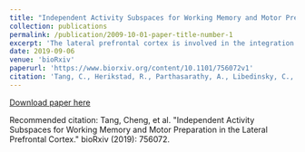 ```yaml
---
title: "Independent Activity Subspaces for Working Memory and Motor Preparation in the Lateral Prefrontal Cortex."
collection: publications
permalink: /publication/2009-10-01-paper-title-number-1
excerpt: 'The lateral prefrontal cortex is involved in the integration of multiple types of information, including working memory and motor preparation. However, it is not known how downstream regions can extract one type of information without interference from the others present in the network. Here we show that the lateral prefrontal cortex contains two independent low-dimensional subspaces: one that encodes working memory information, and another that encodes motor preparation information. These subspaces capture all the information about the target in the delay periods, and the information in both subspaces is reduced in error trials. A single population of neurons with mixed selectivity forms both subspaces, but the information is kept largely independent from each other. A bump attractor model with divisive normalization replicates the properties of the neural data. These results have implications for the neural mechanisms of cognitive flexibility and capacity limitations.'
date: 2019-09-06
venue: 'bioRxiv'
paperurl: 'https://www.biorxiv.org/content/10.1101/756072v1'
citation: 'Tang, C., Herikstad, R., Parthasarathy, A., Libedinsky, C., & Yen, S. C. (2019). Independent Activity Subspaces for Working Memory and Motor Preparation in the Lateral Prefrontal Cortex. bioRxiv, 756072.'
---
```


[Download paper here](http://aishu1803.github.io/files/paper1.pdf)

Recommended citation: Tang, Cheng, et al. "Independent Activity Subspaces for Working Memory and Motor Preparation in the Lateral Prefrontal Cortex." bioRxiv (2019): 756072.